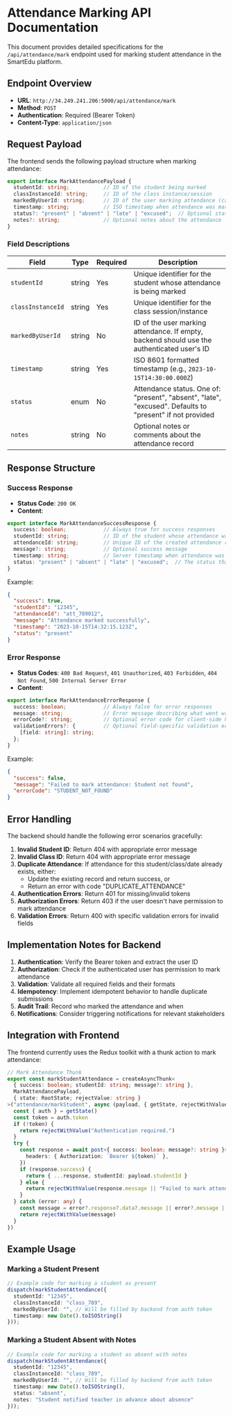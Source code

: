 # Attendance Marking API Documentation

This document provides detailed specifications for the `/api/attendance/mark` endpoint used for marking student attendance in the SmartEdu platform.

## Endpoint Overview

- **URL**: `http://34.249.241.206:5000/api/attendance/mark`
- **Method**: `POST`
- **Authentication**: Required (Bearer Token)
- **Content-Type**: `application/json`

## Request Payload

The frontend sends the following payload structure when marking attendance:

```typescript
export interface MarkAttendancePayload {
  studentId: string;           // ID of the student being marked
  classInstanceId: string;     // ID of the class instance/session
  markedByUserId: string;      // ID of the user marking attendance (can be empty, backend should use authenticated user)
  timestamp: string;           // ISO timestamp when attendance was marked
  status?: "present" | "absent" | "late" | "excused";  // Optional status, defaults to "present" if not provided
  notes?: string;              // Optional notes about the attendance
}
```

### Field Descriptions

| Field | Type | Required | Description |
|-------|------|----------|-------------|
| `studentId` | string | Yes | Unique identifier for the student whose attendance is being marked |
| `classInstanceId` | string | Yes | Unique identifier for the class session/instance |
| `markedByUserId` | string | No | ID of the user marking attendance. If empty, backend should use the authenticated user's ID |
| `timestamp` | string | Yes | ISO 8601 formatted timestamp (e.g., `2023-10-15T14:30:00.000Z`) |
| `status` | enum | No | Attendance status. One of: "present", "absent", "late", "excused". Defaults to "present" if not provided |
| `notes` | string | No | Optional notes or comments about the attendance record |

## Response Structure

### Success Response

- **Status Code**: `200 OK`
- **Content**:

```typescript
export interface MarkAttendanceSuccessResponse {
  success: boolean;            // Always true for success responses
  studentId: string;           // ID of the student whose attendance was marked
  attendanceId: string;        // Unique ID of the created attendance record
  message?: string;            // Optional success message
  timestamp: string;           // Server timestamp when attendance was recorded
  status: "present" | "absent" | "late" | "excused";  // The status that was recorded
}
```

Example:
```json
{
  "success": true,
  "studentId": "12345",
  "attendanceId": "att_789012",
  "message": "Attendance marked successfully",
  "timestamp": "2023-10-15T14:32:15.123Z",
  "status": "present"
}
```

### Error Response

- **Status Codes**: `400 Bad Request`, `401 Unauthorized`, `403 Forbidden`, `404 Not Found`, `500 Internal Server Error`
- **Content**:

```typescript
export interface MarkAttendanceErrorResponse {
  success: boolean;            // Always false for error responses
  message: string;             // Error message describing what went wrong
  errorCode?: string;          // Optional error code for client-side handling
  validationErrors?: {         // Optional field-specific validation errors
    [field: string]: string;
  };
}
```

Example:
```json
{
  "success": false,
  "message": "Failed to mark attendance: Student not found",
  "errorCode": "STUDENT_NOT_FOUND"
}
```

## Error Handling

The backend should handle the following error scenarios gracefully:

1. **Invalid Student ID**: Return 404 with appropriate error message
2. **Invalid Class ID**: Return 404 with appropriate error message
3. **Duplicate Attendance**: If attendance for this student/class/date already exists, either:
   - Update the existing record and return success, or
   - Return an error with code "DUPLICATE_ATTENDANCE"
4. **Authentication Errors**: Return 401 for missing/invalid tokens
5. **Authorization Errors**: Return 403 if the user doesn't have permission to mark attendance
6. **Validation Errors**: Return 400 with specific validation errors for invalid fields

## Implementation Notes for Backend

1. **Authentication**: Verify the Bearer token and extract the user ID
2. **Authorization**: Check if the authenticated user has permission to mark attendance
3. **Validation**: Validate all required fields and their formats
4. **Idempotency**: Implement idempotent behavior to handle duplicate submissions
5. **Audit Trail**: Record who marked the attendance and when
6. **Notifications**: Consider triggering notifications for relevant stakeholders

## Integration with Frontend

The frontend currently uses the Redux toolkit with a thunk action to mark attendance:

```typescript
// Mark Attendance Thunk
export const markStudentAttendance = createAsyncThunk<
  { success: boolean; studentId: string; message?: string },
  MarkAttendancePayload,
  { state: RootState; rejectValue: string }
>("attendance/markStudent", async (payload, { getState, rejectWithValue }) => {
  const { auth } = getState()
  const token = auth.token
  if (!token) {
    return rejectWithValue("Authentication required.")
  }
  try {
    const response = await post<{ success: boolean; message?: string }>("/attendance/mark", payload, {
      headers: { Authorization: `Bearer ${token}` },
    })
    if (response.success) {
      return { ...response, studentId: payload.studentId }
    } else {
      return rejectWithValue(response.message || "Failed to mark attendance on server.")
    }
  } catch (error: any) {
    const message = error?.response?.data?.message || error?.message || "An unknown error occurred."
    return rejectWithValue(message)
  }
})
```

## Example Usage

### Marking a Student Present

```typescript
// Example code for marking a student as present
dispatch(markStudentAttendance({
  studentId: "12345",
  classInstanceId: "class_789",
  markedByUserId: "", // Will be filled by backend from auth token
  timestamp: new Date().toISOString()
}));
```

### Marking a Student Absent with Notes

```typescript
// Example code for marking a student as absent with notes
dispatch(markStudentAttendance({
  studentId: "12345",
  classInstanceId: "class_789",
  markedByUserId: "", // Will be filled by backend from auth token
  timestamp: new Date().toISOString(),
  status: "absent",
  notes: "Student notified teacher in advance about absence"
}));
```
